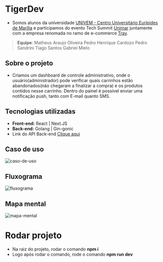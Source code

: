 # TigerDev
- Somos alunos da universidade [UNIVEM - Centro Universitário Eurípides de Marília](https://www.univem.edu.br/home) e participamos do evento Tech Summit [Unimar](https://unimar.br/) juntamente com a empresa renomada no ramo de e-commerce [Tray](https://www.tray.com.br/).

>**Equipe**:
>Matheus Araujo Oliveira
>Pedro Henrique Cardozo
>Pedro Sandrini
>Tiago Santos
>Gabriel Mielo

## Sobre o projeto
 - Criamos um dashboard de controle administrativo, onde o usuário(administrador) pode verificar quais carrinhos estão abandonados(não chegaram a finalizar a compra) e os produtos contidos nesse carrinho. Dentro do painel é possível enviar uma notificação push, tanto com E-mail quanto SMS.

## Tecnologias utilizadas
- **Front-end:** React | Next.JS
- **Back-end:** Golang | Gin-gonic
- Link do API Back-end [Clique aqui](https://github.com/pedrocardoz0/api-carrinho)

## Caso de uso

![caso-de-uso](https://i.imgur.com/oxL2wmN.png)

## Fluxograma
![fluxograma](https://i.imgur.com/HahlkLk.png)


## Mapa mental
![mapa-mental](https://i.imgur.com/TFS2xMQ.png)



# Rodar projeto

- Na raiz do projeto, rodar o comando **npm i**
- Logo após rodar o comando, rode o comando **npm run dev**
